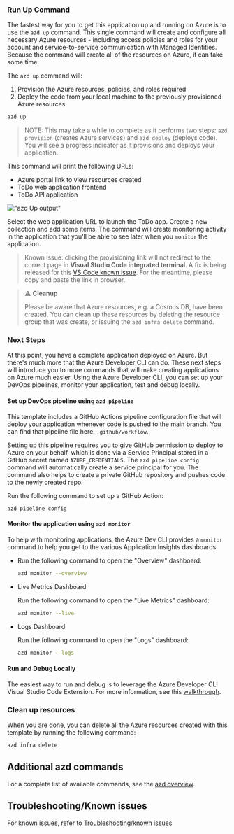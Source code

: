 ### Run Up Command

The fastest way for you to get this application up and running on Azure is to use the `azd up` command. This single command will create and configure all necessary Azure resources - including access policies and roles for your account and service-to-service communication with Managed Identities. Because the command will create all of the resources on Azure, it can take some time. 

The `azd up` command will:

1. Provision the Azure resources, policies, and roles required
1. Deploy the code from your local machine to the previously provisioned Azure resources

```bash
azd up
```

> NOTE: This may take a while to complete as it performs two steps: `azd provision` (creates Azure services) and `azd deploy` (deploys code). You will see a progress indicator as it provisions and deploys your application.

This command will print the following URLs:

- Azure portal link to view resources created
- ToDo web application frontend
- ToDo API application

!["azd Up output"](assets/azdevupurls.png)

Select the web application URL to launch the ToDo app. Create a new collection and add some items. The command will create monitoring activity in the application that you'll be able to see later when you `monitor` the application.

> Known issue: clicking the provisioning link will not redirect to the correct page in **Visual Studio Code integrated terminal**. A fix is being released for this [VS Code known issue](https://github.com/microsoft/vscode/issues/144898#issuecomment-1079496948). For the meantime, please copy and paste the link in browser.

> :warning: **Cleanup**
>
> Please be aware that Azure resources, e.g. a Cosmos DB, have been created. You can clean up these resources by deleting the resource group that was create, or issuing the `azd infra delete` command.

### Next Steps

At this point, you have a complete application deployed on Azure. But there's much more that the Azure Developer CLI can do. These next steps will introduce you to more commands that will make creating applications on Azure much easier. Using the Azure Developer CLI, you can set up your DevOps pipelines, monitor your application, test and debug locally.

#### Set up DevOps pipeline using `azd pipeline`

This template includes a GitHub Actions pipeline configuration file that will deploy your application whenever code is pushed to the main branch. You can find that pipeline file here: `.github/workflow`.

Setting up this pipeline requires you to give GitHub permission to deploy to Azure on your behalf, which is done via a Service Principal stored in a GitHub secret named `AZURE_CREDENTIALS`. The `azd pipeline config` command will automatically create a service principal for you. The command also helps to create a private GitHub repository and pushes code to the newly created repo.  

Run the following command to set up a GitHub Action:

```
azd pipeline config
```

#### Monitor the application using `azd monitor`

To help with monitoring applications, the Azure Dev CLI provides a `monitor` command to help you get to the various Application Insights dashboards.

- Run the following command to open the "Overview" dashboard:

  ```bash
  azd monitor --overview
  ```

- Live Metrics Dashboard

  Run the following command to open the "Live Metrics" dashboard:

  ```bash
  azd monitor --live
  ```

- Logs Dashboard

  Run the following command to open the "Logs" dashboard:

  ```bash
  azd monitor --logs
  ```

#### Run and Debug Locally

The easiest way to run and debug is to leverage the Azure Developer CLI Visual Studio Code Extension. For more information, see this [walkthrough](how-to-use-vscode-extension-to-debug-locally.md).  

### Clean up resources
When you are done, you can delete all the Azure resources created with this template by running the following command:

``` bash
azd infra delete
```

## Additional azd commands

For a complete list of available commands, see the [azd overview](azure-dev-cli-ref.md).

## Troubleshooting/Known issues

For known issues, refer to [Troubleshooting/known issues](azure-dev-cli-known-issues.md) 
